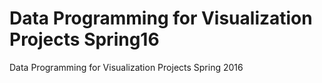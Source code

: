 # Data Programming for Visualization Projects Spring16
Data Programming for Visualization Projects Spring 2016
